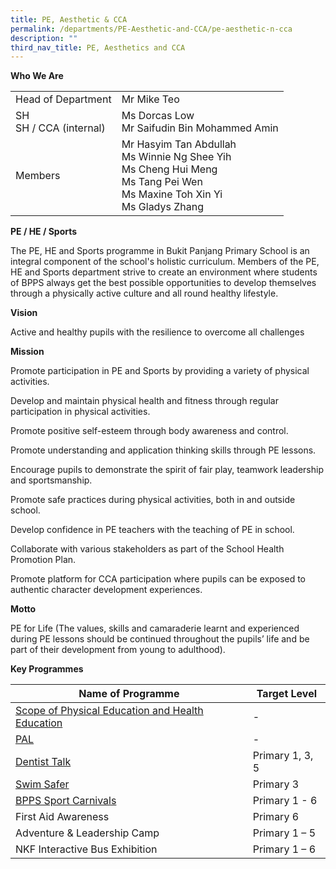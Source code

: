 ```yaml
---
title: PE, Aesthetic & CCA
permalink: /departments/PE-Aesthetic-and-CCA/pe-aesthetic-n-cca
description: ""
third_nav_title: PE, Aesthetics and CCA
---
```

**Who We Are** 



|  |  | 
| -------- | -------- | 
| Head of Department     | Mr Mike Teo     | 
|SH<br>SH / CCA (internal)|Ms Dorcas Low<br>Mr Saifudin Bin Mohammed Amin
|Members|Mr Hasyim Tan Abdullah<br>Ms Winnie Ng Shee Yih<br>Ms Cheng Hui Meng<br>Ms Tang Pei Wen<br>Ms Maxine Toh Xin Yi<br>Ms Gladys Zhang

**PE / HE / Sports**

The PE, HE and Sports programme in Bukit Panjang Primary School is an integral component of the school's holistic curriculum. Members of the PE, HE and Sports department strive to create an environment where students of BPPS always get the best possible opportunities to develop themselves through a physically active culture and all round healthy lifestyle.


**Vision**

Active and healthy pupils with the resilience to overcome all challenges
 
**Mission**

Promote participation in PE and Sports by providing a variety of physical activities.

Develop and maintain physical health and fitness through regular participation in physical activities.
        
Promote positive self-esteem through body awareness and control.

Promote understanding and application thinking skills through PE lessons.

Encourage pupils to demonstrate the spirit of fair play, teamwork leadership and sportsmanship.

Promote safe practices during physical activities, both in and outside school.

Develop confidence in PE teachers with the teaching of PE in school.

Collaborate with various stakeholders as part of the School Health Promotion Plan.

Promote platform for CCA participation where pupils can be exposed to authentic character development experiences. 
 

**Motto**

PE for Life (The values, skills and camaraderie learnt and experienced during PE lessons should be continued throughout the pupils’ life and be part of their development from young to adulthood). 

**Key Programmes**



| Name of Programme | Target Level | 
| -------- | -------- | 
| [Scope of Physical Education and Health Education](/departments/PE-Aesthetic-and-CCA/Scope-of-Physical-Education-and-Health-Education-Programme)|-
|[PAL](/departments/PE-Aesthetic-and-CCA/pal-at-bpps)|-
|[Dentist Talk](/departments/PE-Aesthetic-and-CCA/dentist-talk)|Primary 1, 3, 5
|[Swim Safer](/departments/PE-Aesthetic-and-CCA/swimsafer-2-0-programme)|Primary 3
|[BPPS Sport Carnivals](/departments/PE-Aesthetic-and-CCA/sport-carnival)|Primary 1 - 6 
|First Aid Awareness|Primary 6
|Adventure & Leadership Camp|Primary 1 – 5
|NKF Interactive Bus Exhibition|Primary 1 – 6